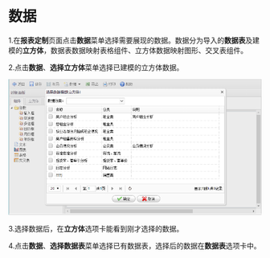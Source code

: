 # 数据

1.在**报表定制**页面点击**数据**菜单选择需要展现的数据。数据分为导入的**数据表**及建模的**立方体**，数据表数据映射表格组件、立方体数据映射图形、交叉表组件。

2.点击**数据**、**选择立方体**菜单选择已建模的立方体数据。

![](/assets/import44.png)

3.选择数据后，在**立方体**选项卡能看到刚才选择的数据。

4.点击**数据**、**选择数据表**菜单选择已有数据表，选择后的数据在**数据表**选项卡中。

